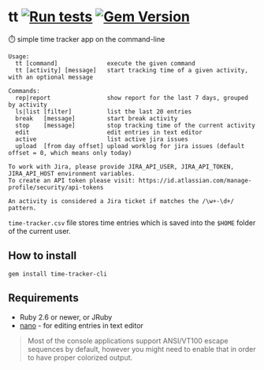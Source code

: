 # tt [![Run tests](https://github.com/gaborbata/tt/workflows/Run%20tests/badge.svg)](https://github.com/gaborbata/tt/actions/workflows/ruby.yml) [![Gem Version](https://badge.fury.io/rb/time-tracker-cli.svg)](https://badge.fury.io/rb/time-tracker-cli)

⏱️ simple time tracker app on the command-line

```
Usage:
  tt [command]              execute the given command
  tt [activity] [message]   start tracking time of a given activity, with an optional message

Commands:
  rep|report                show report for the last 7 days, grouped by activity
  ls|list [filter]          list the last 20 entries
  break   [message]         start break activity
  stop    [message]         stop tracking time of the current activity
  edit                      edit entries in text editor
  active                    list active jira issues
  upload  [from day offset] upload worklog for jira issues (default offset = 0, which means only today)

To work with Jira, please provide JIRA_API_USER, JIRA_API_TOKEN, JIRA_API_HOST environment variables.
To create an API token please visit: https://id.atlassian.com/manage-profile/security/api-tokens

An activity is considered a Jira ticket if matches the /\w+-\d+/ pattern.
```

`time-tracker.csv` file stores time entries which is saved into the `$HOME` folder of the current user.

## How to install

```
gem install time-tracker-cli
```

## Requirements

* Ruby 2.6 or newer, or JRuby
* [nano](https://www.nano-editor.org/) - for editing entries in text editor

> Most of the console applications support ANSI/VT100 escape sequences by default,
> however you might need to enable that in order to have proper colorized output.

